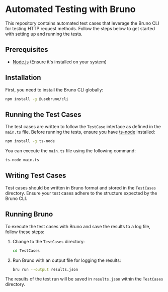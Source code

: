 # Automated Testing with Bruno

This repository contains automated test cases that leverage the Bruno CLI for testing HTTP request methods. Follow the steps below to get started with setting up and running the tests.

## Prerequisites

- [Node.js](https://nodejs.org/) (Ensure it's installed on your system)

## Installation

First, you need to install the Bruno CLI globally:

```bash
npm install -g @usebruno/cli
```

## Running the Test Cases

The test cases are written to follow the `TestCase` interface as defined in the `main.ts` file. Before running the tests, ensure you have [ts-node](https://github.com/TypeStrong/ts-node) installed:

```bash
npm install -g ts-node
```

You can execute the `main.ts` file using the following command:

```bash
ts-node main.ts
```

## Writing Test Cases

Test cases should be written in Bruno format and stored in the `TestCases` directory. Ensure your test cases adhere to the structure expected by the Bruno CLI.

## Running Bruno

To execute the test cases with Bruno and save the results to a log file, follow these steps:

1. Change to the `TestCases` directory:

    ```bash
    cd TestCases
    ```

2. Run Bruno with an output file for logging the results:

    ```bash
    bru run --output results.json
    ```

The results of the test run will be saved in `results.json` within the `TestCases` directory.

